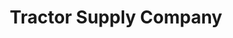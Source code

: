---
title: "Tractor Supply Company"
url: /stansbury-park/tractor-supply-company/
shop: Dorfladen
---